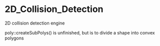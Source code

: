 # 2D_Collision_Detection
2D collision detection engine

poly::createSubPolys() is unfinished, but is to divide a shape into convex polygons
